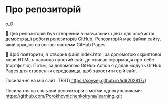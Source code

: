 # Про репозиторій
o_O

📌 Цей репозиторій був створений в навчальних цілях для особистої демострації роботи репозиторїв GitHub. Репозиторій має файли сайту, який працює на основі системи GitHub Pages.

🔎 Щоб повторити, я створив файл index.html, за допомогою скриптової мови HTML я написав простий сайт де описав інформація про себе (портфоліо). Потім, за допомогою GitHub Action я додав модуль GitHub Pages для створення середовища, щоб захостити свій сайт.

Посилання на мій сайт: TEST(https://soyvej.github.io/id9202817/)

Посилання на спільний репозиторій з моїми однокурсниками: https://github.com/PorokhovnichenkoIryna/learning_git

